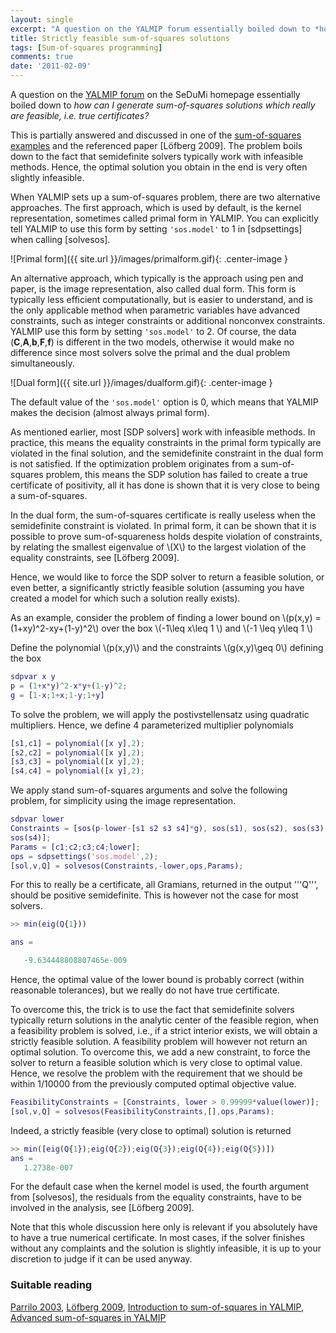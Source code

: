 ```yaml
---
layout: single
excerpt: "A question on the YALMIP forum essentially boiled down to *how can I generate sum-of-squares solutions which really are feasible, i.e. true certificates?*"
title: Strictly feasible sum-of-squares solutions
tags: [Sum-of-squares programming]
comments: true
date: '2011-02-09'
---
```


A question on the [YALMIP forum](http://sedumi.ie.lehigh.edu/index.php?option=com_kunena&Itemid=78&func=showcat&catid=19) on the SeDuMi homepage essentially boiled down to *how can I generate sum-of-squares solutions which really are feasible, i.e. true certificates?*

This is partially answered and discussed in one of the [sum-of-squares examples](/example/moresos) and the referenced paper [Löfberg 2009]. The problem boils down to the fact that semidefinite solvers typically work with infeasible methods. Hence, the optimal solution you obtain in the end is very often slightly infeasible.

When YALMIP sets up a sum-of-squares problem, there are two alternative approaches. The first approach, which is used by default, is the kernel representation, sometimes called primal form in YALMIP. You can explicitly tell YALMIP to use this form by setting `'sos.model'` to 1 in [sdpsettings] when calling [solvesos].

![Primal form]({{ site.url }}/images/primalform.gif){: .center-image }

An alternative approach, which typically is the approach using pen and paper, is the image representation, also called dual form. This form is typically less efficient computationally, but is easier to understand, and is the only applicable method when parametric variables have advanced constraints, such as integer constraints or additional nonconvex constraints. YALMIP use this form by setting `'sos.model'` to 2. Of course, the data (**C**,**A**,**b**,**F**,**f**) is different in the two models, otherwise it would make no difference since most solvers solve the primal and the dual problem simultaneously.

![Dual form]({{ site.url }}/images/dualform.gif){: .center-image }

The default value of the `'sos.model'` option is 0, which means that YALMIP makes the decision (almost always primal form).

As mentioned earlier, most [SDP solvers] work with infeasible methods. In practice, this means the equality constraints in the primal form typically are violated in the final solution, and the semidefinite constraint in the dual form is not satisfied. If the optimization problem originates from a sum-of-squares problem, this means the SDP solution has failed to create a true certificate of positivity, all it has done is shown that it is very close to being a sum-of-squares.

In the dual form, the sum-of-squares certificate is really useless when the semidefinite constraint is violated. In primal form, it can be shown that it is possible to prove sum-of-squareness holds despite violation of constraints, by relating the smallest eigenvalue of \\(X\\) to the largest violation of the equality constraints, see [Löfberg 2009].

Hence, we would like to force the SDP solver to return a feasible solution, or even better, a significantly strictly feasible solution (assuming you have created a model for which such a solution really exists).

As an example, consider the problem of finding a lower bound on \\(p(x,y) = (1+xy)^2-xy+(1-y)^2\\) over the box \\(-1\leq x\leq 1 \\) and \\(-1 \leq y\leq 1 \\)

Define the polynomial \\(p(x,y)\\) and the constraints \\(g(x,y)\geq 0\\) defining the box

````matlab
sdpvar x y
p = (1+x*y)^2-x*y+(1-y)^2;
g = [1-x;1+x;1-y;1+y]
````

To solve the problem, we will apply the postivstellensatz using quadratic multipliers. Hence, we define 4 parameterized multiplier polynomials

````matlab
[s1,c1] = polynomial([x y],2);
[s2,c2] = polynomial([x y],2);
[s3,c3] = polynomial([x y],2);
[s4,c4] = polynomial([x y],2);
````

We apply stand sum-of-squares arguments and solve the following problem, for simplicity using the image representation.

````matlab
sdpvar lower
Constraints = [sos(p-lower-[s1 s2 s3 s4]*g), sos(s1), sos(s2), sos(s3),
sos(s4)];
Params = [c1;c2;c3;c4;lower];
ops = sdpsettings('sos.model',2);
[sol,v,Q] = solvesos(Constraints,-lower,ops,Params);
````

For this to really be a certificate, all Gramians, returned in the output '''Q''', should be positive semidefinite. This is however not the case for most solvers.

````matlab
>> min(eig(Q{1}))

ans =

   -9.634448808807465e-009
````

Hence, the optimal value of the lower bound is probably correct (within reasonable tolerances), but we really do not have true certificate.

To overcome this, the trick is to use the fact that semidefinite solvers typically return solutions in the analytic center of the feasible region, when a feasibility problem is solved, i.e., if a strict interior exists, we will obtain a strictly feasible solution. A feasibility problem will however not return an optimal solution. To overcome this, we add a new constraint, to force the solver to return a feasible solution which is very close to optimal value. Hence, we resolve the problem with the requirement that we should be within 1/10000 from the previously computed optimal objective value.

````matlab
FeasibilityConstraints = [Constraints, lower > 0.99999*value(lower)];
[sol,v,Q] = solvesos(FeasibilityConstraints,[],ops,Params);
````

Indeed, a strictly feasible (very close to optimal) solution is returned

````matlab
>> min([eig(Q{1});eig(Q{2});eig(Q{3});eig(Q{4});eig(Q{5})])
ans =
   1.2738e-007
````

For the default case when the kernel model is used, the fourth argument from [solvesos], the residuals from the equality constraints, have to be involved in the analysis, see [Löfberg 2009].

Note that this whole discussion here only is relevant if you absolutely have to have a true numerical certificate. In most cases, if the solver finishes without any complaints and the solution is slightly infeasible, it is up to your discretion to judge if it can be used anyway.

### Suitable reading

[Parrilo 2003](/reference/parrilo2003), [Löfberg 2009](/reference/lofberg2009), [Introduction to sum-of-squares in YALMIP](/tutorial/sumofsquaresprogramming), [Advanced sum-of-squares in YALMIP](/example/moresos)
